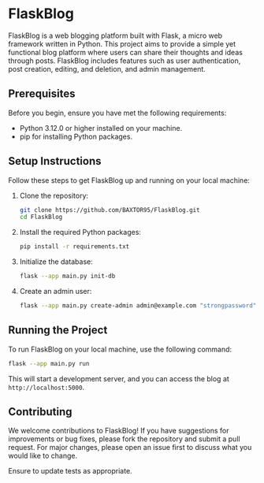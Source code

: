 # FlaskBlog

FlaskBlog is a web blogging platform built with Flask, a micro web framework written in Python. This project aims to provide a simple yet functional blog platform where users can share their thoughts and ideas through posts. FlaskBlog includes features such as user authentication, post creation, editing, and deletion, and admin management.

## Prerequisites

Before you begin, ensure you have met the following requirements:

- Python 3.12.0 or higher installed on your machine.
- pip for installing Python packages.

## Setup Instructions

Follow these steps to get FlaskBlog up and running on your local machine:

1. Clone the repository:

    ```bash
    git clone https://github.com/BAXTOR95/FlaskBlog.git
    cd FlaskBlog
    ```

2. Install the required Python packages:

    ```bash
    pip install -r requirements.txt
    ```

3. Initialize the database:

    ```bash
    flask --app main.py init-db
    ```

4. Create an admin user:

    ```bash
    flask --app main.py create-admin admin@example.com "strongpassword" "Admin Name"
    ```

## Running the Project

To run FlaskBlog on your local machine, use the following command:

```bash
flask --app main.py run
```

This will start a development server, and you can access the blog at `http://localhost:5000`.

## Contributing

We welcome contributions to FlaskBlog! If you have suggestions for improvements or bug fixes, please fork the repository and submit a pull request. For major changes, please open an issue first to discuss what you would like to change.

Ensure to update tests as appropriate.
